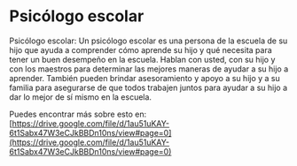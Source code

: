 # Psicólogo escolar
Psicólogo escolar: Un psicólogo escolar es una persona de la escuela de su hijo que ayuda a comprender cómo aprende su hijo y qué necesita para tener un buen desempeño en la escuela. Hablan con usted, con su hijo y con los maestros para determinar las mejores maneras de ayudar a su hijo a aprender. También pueden brindar asesoramiento y apoyo a su hijo y a su familia para asegurarse de que todos trabajen juntos para ayudar a su hijo a dar lo mejor de sí mismo en la escuela.

Puedes encontrar más sobre esto en: [https://drive.google.com/file/d/1au51uKAY-6t1Sabx47W3eCJkBBDn10ns/view#page=0](https://drive.google.com/file/d/1au51uKAY-6t1Sabx47W3eCJkBBDn10ns/view#page=0)
